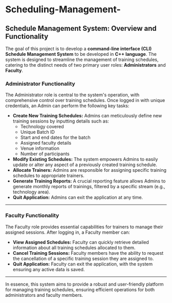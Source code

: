 # Scheduling-Management-

## Schedule Management System: Overview and Functionality

The goal of this project is to develop  a **command-line interface (CLI) Schedule Management System** to be developed in **C++ language**. The system is designed to streamline the management of training schedules, catering to the distinct needs of two primary user roles: **Administrators** and **Faculty**.



### Administrator Functionality

The Administrator role is central to the system's operation, with comprehensive control over training schedules. Once logged in with unique credentials, an Admin can perform the following key tasks:

* **Create New Training Schedules:** Admins can meticulously define new training sessions by inputting details such as:
    * Technology covered
    * Unique Batch ID
    * Start and end dates for the batch
    * Assigned faculty details
    * Venue information
    * Number of participants
* **Modify Existing Schedules:** The system empowers Admins to easily update or alter any aspect of a previously created training schedule.
* **Allocate Trainers:** Admins are responsible for assigning specific training schedules to appropriate trainers.
* **Generate Training Reports:** A crucial reporting feature allows Admins to generate monthly reports of trainings, filtered by a specific stream (e.g., technology area).
* **Quit Application:** Admins can exit the application at any time.

---

### Faculty Functionality

The Faculty role provides essential capabilities for trainers to manage their assigned sessions. After logging in, a Faculty member can:

* **View Assigned Schedules:** Faculty can quickly retrieve detailed information about all training schedules allocated to them.
* **Cancel Training Sessions:** Faculty members have the ability to request the cancellation of a specific training session they are assigned to.
* **Quit Application:** Faculty can exit the application, with the system ensuring any active data is saved.

---

In essence, this system aims to provide a robust and user-friendly platform for managing training schedules, ensuring efficient operations for both administrators and faculty members.

